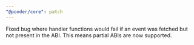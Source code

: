 ```yaml
---
"@ponder/core": patch
---
```


Fixed bug where handler functions would fail if an event was fetched but not present in the ABI. This means partial ABIs are now supported.
